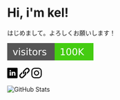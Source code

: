 # Hi, i'm kel!
はじめまして。よろしくお願いします！

[![Hits](https://raw.githubusercontent.com/michaelhenry/michaelhenry/master/images/count.svg)](https://iamkel.net)

[![LinkedIn](https://github.com/michaelhenry/michaelhenry/raw/master/images/linkedin.png)](https://linkedin.com/in/ken119) [![Link](https://github.com/michaelhenry/michaelhenry/raw/master/images/link.png)](https://iamkel.net) [![Instagram](https://github.com/michaelhenry/michaelhenry/raw/master/images/instagram.png)](https://instagram.com/michaelhenry119)

![GitHub Stats](https://github-readme-stats.vercel.app/api?username=michaelhenry&count_private=true&show_icons=true)
